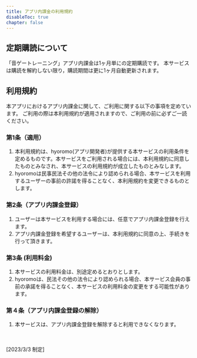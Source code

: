 ```yaml
---
title: アプリ内課金の利用規約
disableToc: true
chapter: false
---
```


## 定期購読について

「音ゲートレーニング」アプリ内課金は1ヶ月単にの定期購読です。
本サービスは購読を解約しない限り，購読期間は更に1ヶ月自動更新されます。

## 利用規約

本アプリにおけるアプリ内課金に関して、ご利用に関する以下の事項を定めています。
ご利用の際は本利用規約が適用されますので、ご利用の前に必ずご一読ください。

### 第1条（適用）

1. 本利用規約は、hyoromo(アプリ開発者)が提供する本サービスの利用条件を定めるものです。本サービスをご利用される場合には、本利用規約に同意したものとみなされ、本サービスの利用規約が成立したものとみなします。
2. hyoromoは民事民法その他の法令により認められる場合、本サービスを利用するユーザーの事前の許諾を得ることなく、本利用規約を変更できるものとします。

### 第2条（アプリ内課金登録）

1. ユーザーは本サービスを利用する場合には、任意でアプリ内課金登録を行えます。
2. アプリ内課金登録を希望するユーザーは、本利用規約に同意の上、手続きを行って頂きます。

### 第3条 (利用料金)

1. 本サービスの利用料金は、別途定めるとおりとします。
2. hyoromoは、民法その他の法令により認められる場合、本サービス会員の事前の承諾を得ることなく、本サービスの利用料金の変更をする可能性があります。

### 第４条（アプリ内課金登録の解除）

1. 本サービスは、アプリ内課金登録を解除すると利用できなくなります。


<br><br>
[2023/3/3 制定]